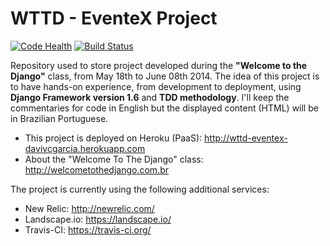 WTTD - EventeX Project
====

[![Code Health](https://landscape.io/github/davivcgarcia/wttd-15/master/landscape.png)](https://landscape.io/github/davivcgarcia/wttd-15/master) [![Build Status](https://travis-ci.org/davivcgarcia/wttd-15.svg?branch=master)](https://travis-ci.org/davivcgarcia/wttd-15)

Repository used to store project developed during the **"Welcome to the Django"** class, from May 18th to June 08th 2014. The idea of this project is to have hands-on experience, from development to deployment, using **Django Framework version 1.6** and **TDD methodology**. I'll keep the commentaries for code in English but the displayed content (HTML) will be in Brazilian Portuguese.

* This project is deployed on Heroku (PaaS): http://wttd-eventex-davivcgarcia.herokuapp.com
* About the "Welcome To The Django" class: http://welcometothedjango.com.br

The project is currently using the following additional services:

* New Relic: http://newrelic.com/
* Landscape.io: https://landscape.io/
* Travis-CI: https://travis-ci.org/
